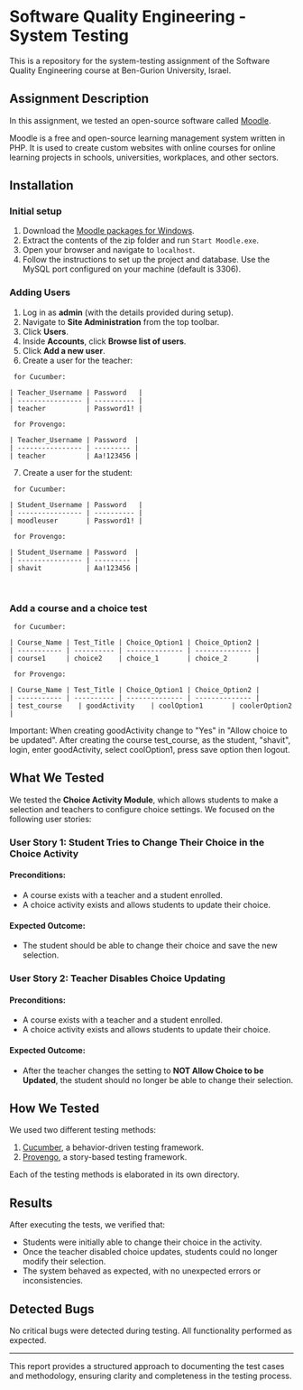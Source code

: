 # Software Quality Engineering - System Testing

This is a repository for the system-testing assignment of the Software Quality Engineering course at Ben-Gurion University, Israel.

## Assignment Description
In this assignment, we tested an open-source software called [Moodle](https://moodle.org).

Moodle is a free and open-source learning management system written in PHP. It is used to create custom websites with online courses for online learning projects in schools, universities, workplaces, and other sectors.

## Installation

### Initial setup
1. Download the [Moodle packages for Windows](https://download.moodle.org/windows/?utm_source=chatgpt.com).
2. Extract the contents of the zip folder and run `Start Moodle.exe`.
3. Open your browser and navigate to `localhost`.
4. Follow the instructions to set up the project and database. Use the MySQL port configured on your machine (default is 3306).

### Adding Users
1. Log in as **admin** (with the details provided during setup).
2. Navigate to **Site Administration** from the top toolbar.
3. Click **Users**.
4. Inside **Accounts**, click **Browse list of users**.
5. Click **Add a new user**.
6. Create a user for the teacher:
   
```
 for Cucumber:

| Teacher_Username | Password   |
| ---------------- | ---------- |
| teacher          | Password1! |

 for Provengo:

| Teacher_Username | Password  |
| ---------------- | --------- |
| teacher          | Aa!123456 |

```
7. Create a user for the student:
```
 for Cucumber:

| Student_Username | Password   |
| ---------------- | ---------- |
| moodleuser       | Password1! |

 for Provengo:

| Student_Username | Password  |
| ---------------- | --------- |
| shavit           | Aa!123456 |

```

<br/>

### Add a course and a choice test

```
 for Cucumber:

| Course_Name | Test_Title | Choice_Option1 | Choice_Option2 |
| ----------- | ---------- | -------------- | -------------- |
| course1     | choice2    | choice_1       | choice_2       |

 for Provengo:

| Course_Name | Test_Title | Choice_Option1 | Choice_Option2 |
| ----------- | ---------- | -------------- | -------------- |
| test_course    | goodActivity    | coolOption1       | coolerOption2       |

```
Important:
When creating goodActivity change to "Yes" in "Allow choice to be updated".
After creating the course test_course, as the student, "shavit", login, enter goodActivity, select coolOption1, press save option then logout.

## What We Tested
We tested the **Choice Activity Module**, which allows students to make a selection and teachers to configure choice settings. We focused on the following user stories:

### **User Story 1: Student Tries to Change Their Choice in the Choice Activity**
#### **Preconditions:**
- A course exists with a teacher and a student enrolled.
- A choice activity exists and allows students to update their choice.

#### **Expected Outcome:**
- The student should be able to change their choice and save the new selection.

### **User Story 2: Teacher Disables Choice Updating**
#### **Preconditions:**
- A course exists with a teacher and a student enrolled.
- A choice activity exists and allows students to update their choice.

#### **Expected Outcome:**
- After the teacher changes the setting to **NOT Allow Choice to be Updated**, the student should no longer be able to change their selection.

## How We Tested
We used two different testing methods:
1. [Cucumber](https://cucumber.io/), a behavior-driven testing framework.
2. [Provengo](https://provengo.tech/), a story-based testing framework.

Each of the testing methods is elaborated in its own directory.

## Results
After executing the tests, we verified that:
- Students were initially able to change their choice in the activity.
- Once the teacher disabled choice updates, students could no longer modify their selection.
- The system behaved as expected, with no unexpected errors or inconsistencies.

## Detected Bugs
No critical bugs were detected during testing. All functionality performed as expected.

---
This report provides a structured approach to documenting the test cases and methodology, ensuring clarity and completeness in the testing process.
